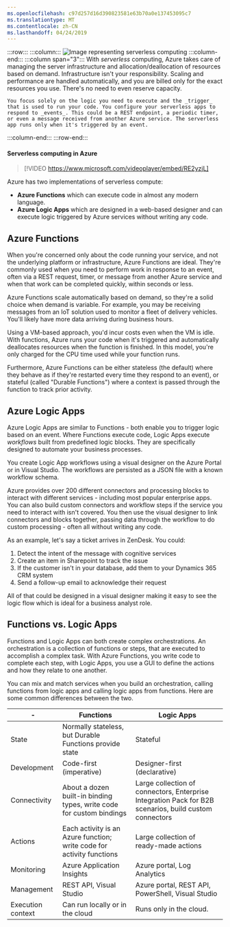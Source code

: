 ```yaml
---
ms.openlocfilehash: c97d257d16d390823581e63b70a0e137453095c7
ms.translationtype: MT
ms.contentlocale: zh-CN
ms.lasthandoff: 04/24/2019
---
```

:::row:::
  :::column:::
    ![Image representing serverless computing](../media/6-serverless.png)
  :::column-end:::
    :::column span="3":::
    With _serverless_ computing, Azure takes care of managing the server infrastructure and allocation/deallocation of resources based on demand. Infrastructure isn't your responsibility. Scaling and performance are handled automatically, and you are billed only for the exact resources you use. There's no need to even reserve capacity.

    You focus solely on the logic you need to execute and the _trigger_ that is used to run your code. You configure your serverless apps to respond to _events_. This could be a REST endpoint, a periodic timer, or even a message received from another Azure service. The serverless app runs only when it's triggered by an event.
  :::column-end:::
:::row-end:::

#### <a name="serverless-computing-in-azure"></a>Serverless computing in Azure

> [!VIDEO https://www.microsoft.com/videoplayer/embed/RE2yzjL]

Azure has two implementations of serverless compute:

- **Azure Functions** which can execute code in almost any modern language.
- **Azure Logic Apps** which are designed in a web-based designer and can execute logic triggered by Azure services without writing any code.

## <a name="azure-functions"></a>Azure Functions

When you're concerned only about the code running your service, and not the underlying platform or infrastructure, Azure Functions are ideal. They're commonly used when you need to perform work in response to an event, often via a REST request, timer, or message from another Azure service and when that work can be completed quickly, within seconds or less. 

Azure Functions scale automatically based on demand, so they're a solid choice when demand is variable. For example, you may be receiving messages from an IoT solution used to monitor a fleet of delivery vehicles. You'll likely have more data arriving during business hours.

Using a VM-based approach, you'd incur costs even when the VM is idle. With functions, Azure runs your code when it's triggered and automatically deallocates resources when the function is finished. In this model, you're only charged for the CPU time used while your function runs.  

Furthermore, Azure Functions can be either stateless (the default) where they behave as if they're restarted every time they respond to an event), or stateful (called "Durable Functions") where a context is passed through the function to track prior activity.

## <a name="azure-logic-apps"></a>Azure Logic Apps

Azure Logic Apps are similar to Functions - both enable you to trigger logic based on an event. Where Functions execute code, Logic Apps execute _workflows_ built from predefined logic blocks. They are specifically designed to automate your business processes.

You create Logic App workflows using a visual designer on the Azure Portal or in Visual Studio. The workflows are persisted as a JSON file with a known workflow schema.

Azure provides over 200 different connectors and processing blocks to interact with different services - including most popular enterprise apps. You can also build custom connectors and workflow steps if the service you need to interact with isn't covered. You then use the visual designer to link connectors and blocks together, passing data through the workflow to do custom processing - often all without writing any code.

As an example, let's say a ticket arrives in ZenDesk. You could:

1. Detect the intent of the message with cognitive services
1. Create an item in Sharepoint to track the issue
1. If the customer isn't in your database, add them to your Dynamics 365 CRM system
1. Send a follow-up email to acknowledge their request

All of that could be designed in a visual designer making it easy to see the logic flow which is ideal for a business analyst role.

## <a name="functions-vs-logic-apps"></a>Functions vs. Logic Apps

Functions and Logic Apps can both create complex orchestrations. An orchestration is a collection of functions or steps, that are executed to accomplish a complex task. With Azure Functions, you write code to complete each step, with Logic Apps, you use a GUI to define the actions and how they relate to one another.

You can mix and match services when you build an orchestration, calling functions from logic apps and calling logic apps from functions. Here are some common differences between the two.

|-| Functions |    Logic Apps |
|-|-------------------|------------|
| State | Normally stateless, but Durable Functions provide state | Stateful |
| Development | Code-first (imperative) | Designer-first (declarative) |
| Connectivity | About a dozen built-in binding types, write code for custom bindings | Large collection of connectors, Enterprise Integration Pack for B2B scenarios, build custom connectors |
| Actions | Each activity is an Azure function; write code for activity functions | Large collection of ready-made actions |
| Monitoring | Azure Application Insights | Azure portal, Log Analytics |
| Management | REST API, Visual Studio | Azure portal, REST API, PowerShell, Visual Studio |
| Execution context | Can run locally or in the cloud | Runs only in the cloud. |